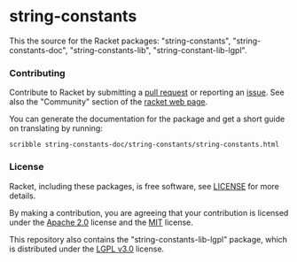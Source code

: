 # string-constants

This the source for the Racket packages: "string-constants",
"string-constants-doc", "string-constants-lib",
"string-constant-lib-lgpl".

### Contributing

Contribute to Racket by submitting a [pull request] or reporting an
[issue]. See also the "Community" section of the [racket web page].

You can generate the documentation for the package and get a short
guide on translating by running:

    scribble string-constants-doc/string-constants/string-constants.html


### License

Racket, including these packages, is free software, see [LICENSE]
for more details.

By making a contribution, you are agreeing that your contribution
is licensed under the [Apache 2.0] license and the [MIT] license.

This repository also contains the "string-constants-lib-lgpl" package,
which is distributed under the [LGPL v3.0] license.

[MIT]: https://github.com/racket/racket/blob/master/racket/src/LICENSE-MIT.txt
[Apache 2.0]: https://www.apache.org/licenses/LICENSE-2.0.txt
[pull request]: https://github.com/racket/string-constants/pulls
[issue]: https://github.com/racket/string-constants/issues
[racket web page]: https://www.racket-lang.org/
[LICENSE]: LICENSE
[LGPL v3.0]: https://github.com/racket/racket/blob/master/racket/src/LICENSE-LGPL.txt
